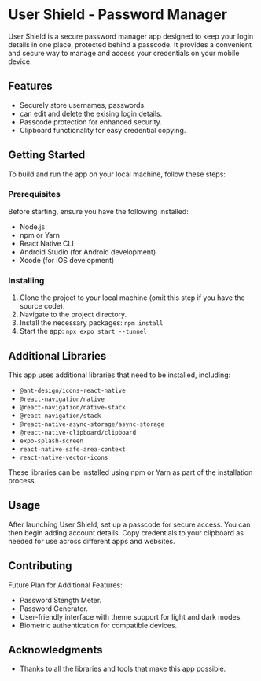 # User Shield - Password Manager

User Shield is a secure password manager app designed to keep your login details in one place, protected behind a passcode. 
It provides a convenient and secure way to manage and access your credentials on your mobile device.

## Features

- Securely store usernames, passwords.
- can edit and delete the exising login details.
- Passcode protection for enhanced security.
- Clipboard functionality for easy credential copying.


## Getting Started

To build and run the app on your local machine, follow these steps:

### Prerequisites

Before starting, ensure you have the following installed:
- Node.js
- npm or Yarn
- React Native CLI
- Android Studio (for Android development)
- Xcode (for iOS development)

### Installing

1. Clone the project to your local machine (omit this step if you have the source code).
2. Navigate to the project directory.
3. Install the necessary packages: `npm install`
4. Start the app: `npx expo start --tunnel`

## Additional Libraries

This app uses additional libraries that need to be installed, including:
- `@ant-design/icons-react-native`
- `@react-navigation/native`
- `@react-navigation/native-stack`
- `@react-navigation/stack`
- `@react-native-async-storage/async-storage`
- `@react-native-clipboard/clipboard`
- `expo-splash-screen`
- `react-native-safe-area-context`
- `react-native-vector-icons`

These libraries can be installed using npm or Yarn as part of the installation process.

## Usage

After launching User Shield, set up a passcode for secure access. You can then begin adding account details. Copy credentials to your clipboard as needed for use across different apps and websites.

## Contributing

Future Plan for Additional Features:
- Password Stength Meter.
- Password Generator.
- User-friendly interface with theme support for light and dark modes.
- Biometric authentication for compatible devices.

## Acknowledgments

- Thanks to all the libraries and tools that make this app possible.


